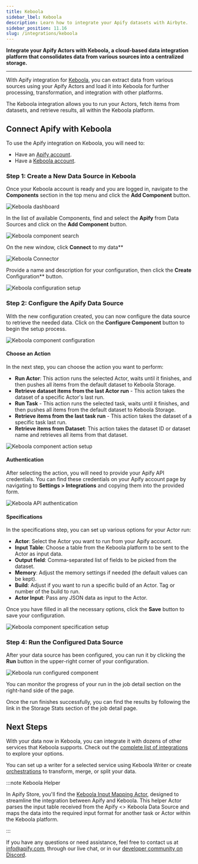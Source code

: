 ```yaml
---
title: Keboola
sidebar_lbel: Keboola
description: Learn how to integrate your Apify datasets with Airbyte.
sidebar_position: 11.16
slug: /integrations/keboola
---
```


**Integrate your Apify Actors with Keboola, a cloud-based data integration platform that consolidates data from various sources into a centralized storage.**

---

With Apify integration for [Keboola](https://www.keboola.com/), you can extract data from various sources using your Apify Actors and load it into Keboola for further processing, transformation, and integration with other platforms.

The Keboola integration allows you to run your Actors, fetch items from datasets, and retrieve results, all within the Keboola platform.

## Connect Apify with Keboola

To use the Apify integration on Keboola, you will need to:

- Have an [Apify account](https://console.apify.com/).
- Have a [Keboola account](https://www.keboola.com/).

### Step 1: Create a New Data Source in Keboola

Once your Keboola account is ready and you are logged in, navigate to the **Components** section in the top menu and click the **Add Component** button.

![Keboola dashboard](./images/keboola/keboola-dashboard.png)

In the list of available Components, find and select the **Apify** from Data Sources and click on the **Add Component** button.

![Keboola component search](./images/keboola/keboola-components.png)

On the new window, click **Connect** to my data**

![Keboola Connector](./images/keboola/keboola-connector.png)

Provide a name and description for your configuration, then click the **Create** Configuration** button.

![Keboola configuration setup](./images/keboola/keboola-create-configuration.png)

### Step 2: Configure the Apify Data Source

With the new configuration created, you can now configure the data source to retrieve the needed data. Click on the **Configure Component** button to begin the setup process.

![Keboola component configuration](./images/keboola/keboola-configure-component.png)


#### Choose an Action

In the next step, you can choose the action you want to perform:

- **Run Actor**: This action runs the selected Actor, waits until it finishes, and then pushes all items from the default dataset to Keboola Storage.
- **Retrieve dataset items from the last Actor run** - This action takes the dataset of a specific Actor's last run.
- **Run Task** - This action runs the selected task, waits until it finishes, and then pushes all items from the default dataset to Keboola Storage.
- **Retrieve items from the last task run** - This action takes the dataset of a specific task last run.
- **Retrieve items from Dataset**: This action takes the dataset ID or dataset name and retrieves all items from that dataset.

![Keboola component action setup ](./images/keboola/keboola-component-setup.png)

#### Authentication

After selecting the action, you will need to provide your Apify API credentials. You can find these credentials on your Apify account page by navigating to **Settings > Integrations** and copying them into the provided form.

![Keboola API authentication](./images/keboola/keboola-setup-api-token.png)

#### Specifications

In the specifications step, you can set up various options for your Actor run:

- **Actor**: Select the Actor you want to run from your Apify account.
- **Input Table**: Choose a table from the Keboola platform to be sent to the Actor as input data.
- **Output field**:  Comma-separated list of fields to be picked from the dataset.
- **Memory**: Adjust the memory settings if needed (the default values can be kept).
- **Build**: Adjust if you want to run a specific build of an Actor. Tag or number of the build to run.
- **Actor Input**: Pass any JSON data as input to the Actor.

Once you have filled in all the necessary options, click the **Save** button to save your configuration.

![Keboola component specification setup](./images/keboola/keboola-setup-specification.png)

### Step 4: Run the Configured Data Source

After your data source has been configured, you can run it by clicking the **Run** button in the upper-right corner of your configuration.

![Keboola run configured component](./images/keboola/keboola-run-component.png)

You can monitor the progress of your run in the job detail section on the right-hand side of the page.

Once the run finishes successfully, you can find the results by following the link in the Storage Stats section of the job detail page.

## Next Steps

With your data now in Keboola, you can integrate it with dozens of other services that Keboola supports. Check out the [complete list of integrations](https://www.keboola.com/integrations) to explore your options.

You can set up a writer for a selected service using Keboola Writer or create [orchestrations](https://help.keboola.com/orchestrator/) to transform, merge, or split your data.

:::note Keboola Helper

In Apify Store, you'll find the [Keboola Input Mapping Actor](https://apify.com/drobnikj/keboola-input-mapping), designed to streamline the integration between Apify and Keboola. This helper Actor parses the input table received from the Apify <> Keboola Data Source and maps the data into the required input format for another task or Actor within the Keboola platform.

:::

If you have any questions or need assistance, feel free to contact us at [info@apify.com](mailto:info@apify.com), through our live chat, or in our [developer community on Discord](https://discord.com/invite/jyEM2PRvMU).
